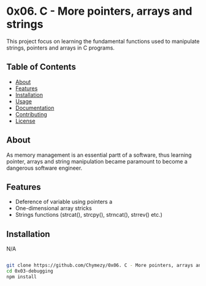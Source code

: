 # 0x06. C - More pointers, arrays and strings

This project focus on learning the fundamental functions used to manipulate strings, pointers and arrays in C programs. 

## Table of Contents

- [About](#about)
- [Features](#features)
- [Installation](#installation)
- [Usage](#usage)
- [Documentation](#documentation)
- [Contributing](#contributing)
- [License](#license)

## About

 As memory management is an essential partt of a software, thus learning pointer, arrays and string manipulation became paramount to become a dangerous software engineer.

## Features

- Deference of variable using pointers a
- One-dimensional array stricks
- Strings functions (strcat(), strcpy(), strncat(), strrev() etc.)

## Installation

N/A

```bash

git clone https://github.com/Chymezy/0x06. C - More pointers, arrays and strings.git
cd 0x03-debugging
npm install

